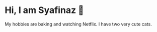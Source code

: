 
<h1>Hi, I am Syafinaz 👋</h1>

<p> My hobbies are baking and watching Netflix. I have two very cute cats.</p>

<!--
**syafinazshahrinshan/syafinazshahrinshan** is a ✨ _special_ ✨ repository because its `README.md` (this file) appears on your GitHub profile.

Here are some ideas to get you started:

- 🔭 I’m currently working on ...
- 🌱 I’m currently learning ...
- 👯 I’m looking to collaborate on ...
- 🤔 I’m looking for help with ...
- 💬 Ask me about ...
- 📫 How to reach me: ...
- 😄 Pronouns: ...
- ⚡ Fun fact: ...
-->
